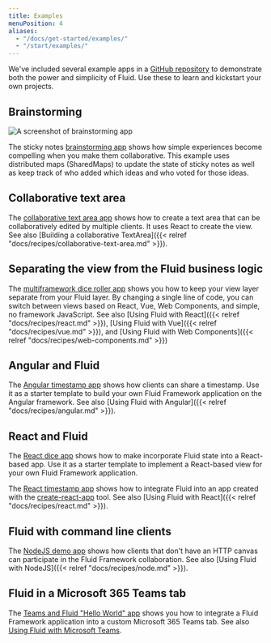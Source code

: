 ```yaml
---
title: Examples
menuPosition: 4
aliases:
  - "/docs/get-started/examples/"
  - "/start/examples/"
---
```


We've included several example apps in a [GitHub repository](https://github.com/microsoft/FluidExamples) to demonstrate
both the power and simplicity of Fluid. Use these to learn and kickstart your own projects.

## Brainstorming

![A screenshot of brainstorming app](/images/brainstorm-example.png)

The sticky notes [brainstorming app](https://github.com/microsoft/FluidExamples/tree/main/brainstorm)
shows how simple experiences become compelling when you make them collaborative. This example uses distributed
maps (SharedMaps) to update the state of sticky notes as well as keep track of who added which ideas and who
voted for those ideas.

## Collaborative text area

The [collaborative text area app](https://github.com/microsoft/FluidExamples/tree/main/examples/collaborative-text-area) shows
how to create a text area that can be collaboratively edited by multiple clients. It uses React to create
the view. See also [Building a collaborative TextArea]({{< relref "docs/recipes/collaborative-text-area.md" >}}).

## Separating the view from the Fluid business logic

The [multiframework dice roller app](https://github.com/microsoft/FluidExamples/tree/main/examples/multi-framework-diceroller)
shows you how to keep your view layer separate from your Fluid layer. By changing a single line
of code, you can switch between views based on React, Vue, Web Components, and simple, no framework
JavaScript. See also [Using Fluid with React]({{< relref "docs/recipes/react.md" >}}),
[Using Fluid with Vue]({{< relref "docs/recipes/vue.md" >}}),
and [Using Fluid with Web Components]({{< relref "docs/recipes/web-components.md" >}})

## Angular and Fluid

The [Angular timestamp app](https://github.com/microsoft/FluidExamples/tree/main/angular-demo) shows how clients
can share a timestamp. Use it as a starter template to build your own Fluid Framework application on the
Angular framework. See also [Using Fluid with Angular]({{< relref "docs/recipes/angular.md" >}}).

## React and Fluid

The [React dice app](https://github.com/microsoft/FluidExamples/tree/main/examples/react-starter-template) shows how
to make incorporate Fluid state into a React-based app. Use it as a starter template to implement a 
React-based view for your own Fluid Framework application.

The [React timestamp app](https://github.com/microsoft/FluidExamples/tree/main/examples/react-demo) shows how to integrate Fluid into an app created with the [create-react-app](https://create-react-app.dev/) tool. See also [Using Fluid with React]({{< relref "docs/recipes/react.md" >}}).

## Fluid with command line clients

The [NodeJS demo app](https://github.com/microsoft/FluidExamples/tree/main/examples/node-demo) shows how clients
that don't have an HTTP canvas can participate in the Fluid Framework collaboration. See also
[Using Fluid with NodeJS]({{< relref "docs/recipes/node.md" >}}).

## Fluid in a Microsoft 365 Teams tab

The [Teams and Fluid "Hello World" app](https://github.com/microsoft/FluidExamples/tree/main/examples/teams-fluid-hello-world)
shows you how to integrate a Fluid Framework application into a custom Microsoft 365 Teams tab. See
also [Using Fluid with Microsoft Teams](https://learn.microsoft.com/microsoftteams/platform/tabs/using-fluid-msteam).